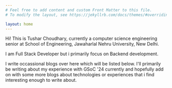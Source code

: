 ```yaml
---
# Feel free to add content and custom Front Matter to this file.
# To modify the layout, see https://jekyllrb.com/docs/themes/#overriding-theme-defaults

layout: home
---
```

Hi! This is Tushar Choudhary, currently a computer science engineering senior at School of Engineering, Jawaharlal Nehru University, New Delhi.

I am Full Stack Developer but i primarily focus on Backend development.

I write occassional blogs over here which will be listed below. I'll primarily be writing about my experience with GSoC '24 currently and hopefully add on with some more blogs about technologies or experiences that i find interesting enough to write about.